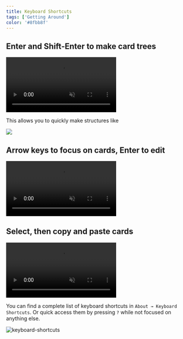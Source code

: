 ```yaml
---
title: Keyboard Shortcuts
tags: ['Getting Around']
color: '#8fbb8f'
---
```


## Enter and Shift-Enter to make card trees

<video autoplay loop muted playsinline class="wide">
  <source src="https://kinopio-updates.s3.us-east-1.amazonaws.com/keyboard-shortcuts2.mp4">
</video>

This allows you to quickly make structures like

![](https://kinopio-updates.s3.us-east-1.amazonaws.com/keyboard-shortcuts-tree.png)

## Arrow keys to focus on cards, Enter to edit

<video autoplay loop muted playsinline class="wide">
  <source src="https://kinopio-updates.s3.us-east-1.amazonaws.com/keyboard-shortcuts-arrows.mp4">
</video>

## Select, then copy and paste cards

<video autoplay loop muted playsinline class="wide">
  <source src="https://kinopio-updates.s3.us-east-1.amazonaws.com/keyboard-shortcuts-copy-paste.mp4">
</video>


You can find a complete list of keyboard shortcuts in `About → Keyboard Shortcuts`. Or quick access them by pressing `?` while not focused on anything else.

![keyboard-shortcuts](https://kinopio-updates.s3.us-east-1.amazonaws.com/keyboard-shortcuts-list.png)
